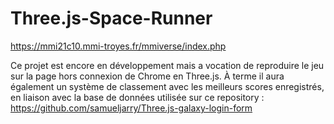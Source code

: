 # Three.js-Space-Runner

https://mmi21c10.mmi-troyes.fr/mmiverse/index.php

Ce projet est encore en développement mais a vocation de reproduire le jeu sur la page hors connexion de Chrome en Three.js.
À terme il aura également un système de classement avec les meilleurs scores enregistrés, en liaison avec la base de données utilisée sur ce repository :
https://github.com/samueljarry/Three.js-galaxy-login-form
